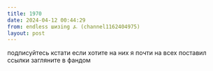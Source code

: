 ```yaml
---
title: 1970
date: 2024-04-12 00:44:29
from: endless шизing ⍼ (channel1162404975)
layout: post
---
```


подписуйтесь кстати если хотите на них
я почти на всех поставил ссылки
загляните в фандом
